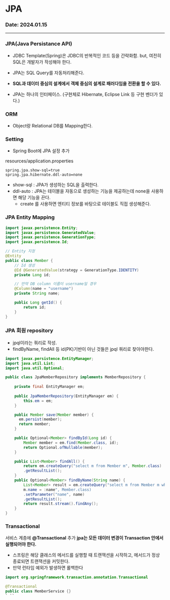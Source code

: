 # JPA

### Date: 2024.01.15

---

### JPA(Java Persistance API)
- JDBC Template(Spring)은 JDBC의 반복적인 코드 등을 간략화함.
  but, 여전히 SQL은 개발자가 작성해야 한다.
- JPA는 SQL Query를 자동처리해준다.
- **SQL과 데이터 중심의 설계에서 객체 중심의 설계로 패러다임을 전환을 할 수 있다.**

- JPA는 하나의 인터페이스.
  (구현체로 Hibernate, Eclipse Link 등 구현 벤더가 있다.)

### ORM
- Object랑 Relational DB를 Mapping한다.

### Setting
- Spring Boot에 JPA 설정 추가

resources/application.properties
```properties
spring.jpa.show-sql=true
spring.jpa.hibernate.ddl-auto=none
```

- show-sql : JPA가 생성하는 SQL을 출력한다.
- ddl-auto : JPA는 테이블을 자동으로 생성하는 기능을 제공하는데 none을 사용하면 해당 기능을 끈다.
  - create 를 사용하면 엔티티 정보를 바탕으로 테이블도 직접 생성해준다.

### JPA Entity Mapping
```java
import javax.persistence.Entity;
import javax.persistence.GeneratedValue;
import javax.persistence.GenerationType;
import javax.persistence.Id;

// Entity 지정
@Entity
public class Member {
    // Id 생성
    @Id @GeneratedValue(strategy = GenerationType.IDENTITY)
    private Long id;

    // 만약 DB column 이름이 username일 경우
    @Column(name = "username")
    private String name;

    public Long getId() {
        return id;
    }
}
```

### JPA 회원 repository
- jpql이라는 쿼리로 작성.
- findByName, findAll 등 id(PK)기반이 아닌 것들은 jpql 쿼리로 찾아야한다.
```java
import javax.persistence.EntityManager;
import java.util.List;
import java.util.Optional;

public class JpaMemberRepository implements MemberRepository {
    
    private final EntityManager em;
    
    public JpaMemberRepository(EntityManager em) {
        this.em = em;
    }

    public Member save(Member member) {
      em.persist(member);
      return member;
    }

    public Optional<Member> findById(Long id) {
        Member member = em.find(Member.class, id);
        return Optional.ofNullable(member);
    }

    public List<Member> findAll() {
        return em.createQuery("select m from Member m", Member.class)
        .getResultList();
    }
    public Optional<Member> findByName(String name) {
        List<Member> result = em.createQuery("select m from Member m where
        m.name = :name", Member.class)
        .setParameter("name", name)
        .getResultList();
        return result.stream().findAny();
    }
}
```

### Transactional
서비스 계층에 **@Transactional** 추가
**jpa는 모든 데이터 변경이 Transaction 안에서 실행되어야 한다.**
- 스프링은 해당 클래스의 메서드를 실행할 때 트랜잭션을 시작하고, 메서드가 정상 종료되면 트랜잭션을 커밋한다.
- 만약 런타임 예외가 발생하면 롤백한다
```java
import org.springframework.transaction.annotation.Transactional

@Transactional
public class MemberService {}
` ``